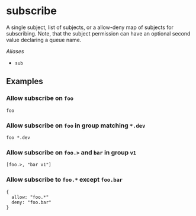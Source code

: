 # subscribe

A single subject, list of subjects, or a allow-deny map of
subjects for subscribing. Note, that the subject permission can
have an optional second value declaring a queue name.

*Aliases*

- `sub`


## Examples

### Allow subscribe on `foo`
```
foo
```
### Allow subscribe on `foo` in group matching `*.dev`
```
foo *.dev
```
### Allow subscribe on `foo.>` and `bar` in group `v1`
```
[foo.>, "bar v1"]
```
### Allow subscribe to `foo.*` except `foo.bar`
```
{
  allow: "foo.*"
  deny: "foo.bar"
}
```

